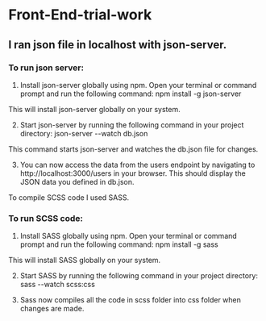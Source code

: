 # Front-End-trial-work

## I ran json file in localhost with json-server.
### To run json server:
1. Install json-server globally using npm. Open your terminal or command prompt and run the following command:
npm install -g json-server

This will install json-server globally on your system.

2. Start json-server by running the following command in your project directory:
json-server --watch db.json

This command starts json-server and watches the db.json file for changes.

3. You can now access the data from the users endpoint by navigating to http://localhost:3000/users in your browser. This should display the JSON data you defined in db.json.

To compile SCSS code I used SASS.

### To run SCSS code:
1. Install SASS globally using npm. Open your terminal or command prompt and run the following command:
npm install -g sass

This will install SASS globally on your system.

2. Start SASS by running the following command in your project directory:
sass --watch scss:css

3. Sass now compiles all the code in scss folder into css folder when changes are made.
